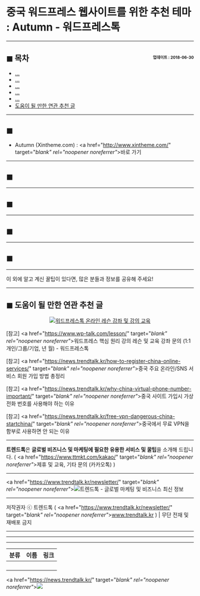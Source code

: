 # 중국 워드프레스 웹사이트를 위한 추천 테마 : Autumn - 워드프레스톡

<!-- <a name="index"></a> -->
***
## ◼︎ 목차 <span style="font-size:0.5em; float:right; padding:0.5em 0 0;">업데이트 : 2018-06-30</span>

- [...](#index-00)
- [...](#index-01)
- [...](#index-02)
- [...](#index-03)
- [...](#index-04)
- [도움이 될 만한 연관 추천 글](#recommendation)

<!-- <a name="index-00"></a> -->
***
## ◼︎

- Autumn (Xintheme.com) : <a href="http://www.xintheme.com/" target="_blank" rel="noopener noreferrer"_>바로 가기</a>

<!-- <a name="index-01"></a> -->
***
## ◼︎

<!-- <a name="index-02"></a> -->
***
## ◼︎

<!-- <a name="index-03"></a> -->
***
## ◼︎

<!-- <a name="index-04"></a> -->
***
## ◼︎

***
이 외에 알고 계신 꿀팁이 있다면, 많은 분들과 정보를 공유해 주세요!

<!-- <a name="recommendation"></a> -->
***
## ◼︎ 도움이 될 만한 연관 추천 글

<center><a href="https://www.wp-talk.com/lesson/" target="_blank" rel="noopener noreferrer"_><img src="https://hellotblog.files.wordpress.com/2019/03/classroom-online-wptalk-00-800x500.png" style="max-width:100%;" alt="워드프레스톡 온라인 레슨 강좌 및 강의 교육"></a></center>

[참고] <a href="https://www.wp-talk.com/lesson/" target="_blank" rel="noopener noreferrer"_>워드프레스 핵심 원리 강의 레슨 및 교육 강좌 문의 (1:1개인/그룹/기업, <span class="post-year"></span>년 <span class="post-month"></span>월) - 워드프레스톡</a>

[참고] <a href="https://news.trendtalk.kr/how-to-register-china-online-services/" target="_blank" rel="noopener noreferrer"_>중국 주요 온라인/SNS 서비스 회원 가입 방법 총정리</a>

[참고] <a href="https://news.trendtalk.kr/why-china-virtual-phone-number-important/" target="_blank" rel="noopener noreferrer"_>중국 사이트 가입시 가상 전화 번호를 사용해야 하는 이유</a>

[참고] <a href="https://news.trendtalk.kr/free-vpn-dangerous-china-startchina/" target="_blank" rel="noopener noreferrer"_>중국에서 무료 VPN을 함부로 사용하면 안 되는 이유</a>

***
**트렌드톡**은 **글로벌 비즈니스 및 마케팅에 필요한 유용한 서비스 및 꿀팁**을 소개해 드립니다. ( <a href="https://www.ttmkt.com/kakao/" target="_blank" rel="noopener noreferrer"_>제휴 및 교육, 기타 문의 (카카오톡)</a> )

***
<a href="https://www.trendtalk.kr/newsletter/" target="_blank" rel="noopener noreferrer"_>![트렌드톡 - 글로벌 마케팅 및 비즈니스 최신 정보](https://hellotblog.files.wordpress.com/2018/04/trendtalk-mkt-cover-01-966x200.jpg#full)</a>

***
저작권자 ⓒ 트렌드톡 ( <a href="https://www.trendtalk.kr/newsletter/" target="_blank" rel="noopener noreferrer"_>www.trendtalk.kr</a> ) | 무단 전재 및 재배포 금지

***


***
<script type="text/javascript">
  var postdate = new Date();
  var post_y = document.getElementsByClassName("post-year");
  var post_m = document.getElementsByClassName("post-month");
  var post_mm = document.getElementsByClassName("post-month-digits");
  var i;
  for (i = 0; i < post_y.length; i++) {
    post_y[i].innerHTML = postdate.getFullYear();
  }
  for (i = 0; i < post_m.length; i++) {
    post_m[i].innerHTML = postdate.getMonth() + 1;
  }
  for (i = 0; i < post_mm.length; i++) {
    post_mm[i].innerHTML = ("0" + (postdate.getMonth() + 1)).slice(-2);
  }
</script>

***
|분류|이름|링크|
|:-:|:-:|:-:|
||||
||||
||||
||||

<a href="https://news.trendtalk.kr/" target="_blank" rel="noopener noreferrer"_>![](https://hellotblog.files.wordpress.com/2018/08/trendtalk-baidu-main-01-800x400.jpg)</a>

